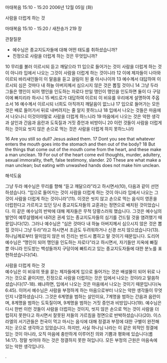 마태복음 15:10 - 15:20 
2006년 12월 05일 (화)

사람을 더럽게 하는 것



마태복음 15:10 - 15:20 / 새찬송가 219 장


관찰질문
- 예수님은 종교지도자들에 대해 어떤 태도를 취하셨습니까?
- 진정으로 사람을 더럽게 하는 것은 무엇입니까?

10 무리를 불러 이르시되 듣고 깨달으라 11 입으로 들어가는 것이 사람을 더럽게 하는 것이 아니라 입에서 나오는 그것이 사람을 더럽게 하는 것이니라 12 이에 제자들이 나아와 이르되 바리새인들이 이 말씀을 듣고 걸림이 된 줄 아시나이까 13 예수께서 대답하여 이르시되 심은 것마다 내 하늘 아버지께서 심으시지 않은 것은 뽑힐 것이니 14 그냥 두라 그들은 맹인이 되어 맹인을 인도하는 자로다 만일 맹인이 맹인을 인도하면 둘이 다 구덩이에 빠지리라 하시니 15 베드로가 대답하여 이르되 이 비유를 우리에게 설명하여 주옵소서 16 예수께서 이르시되 너희도 아직까지 깨달음이 없느냐 17 입으로 들어가는 모든 것은 배로 들어가서 뒤로 내버려지는 줄 알지 못하느냐 18 입에서 나오는 것들은 마음에서 나오나니 이것이야말로 사람을 더럽게 하느니라 19 마음에서 나오는 것은 악한 생각과 살인과 간음과 음란과 도둑질과 거짓 증언과 비방이니 20 이런 것들이 사람을 더럽게 하는 것이요 씻지 않은 손으로 먹는 것은 사람을 더럽게 하지 못하느니라  

16  Are you still so dull? Jesus asked them. 17  Dont you see that whatever enters the mouth goes into the stomach and then out of the body? 18  But the things that come out of the mouth come from the heart, and these make a man unclean. 19  For out of the heart come evil thoughts, murder, adultery, sexual immorality, theft, false testimony, slander. 20  These are what make a man unclean; but eating with unwashed hands does not make him unclean.

해석도움





그냥 두라 
예수님은 무리를 향해 “듣고 깨달으라”라고 하시면서(10), 다음과 같이 선언하셨습니다. “입으로 들어가는 것이 사람을 더럽게 하는 것이 아니라 입에서 나오는 그것이 사람을 더럽게 하는 것이니라”(11). 이것은 씻지 않고 손으로 먹는 음식이 영혼을 더럽힌다고 가르치고 있던 당시 종교지도자들의 교훈과는 정면으로 배치된 것이었습니다. 이 같은 예수님의 반박에 대해 제자들은 무척 당황스러워 했습니다. 그것은 예수님의 발언이 예루살렘에서 내려온 권세 있는 종교지도자들의 심기를 건드릴 것을 염려했기 때문입니다(12). 그러나 예수님은 “심은 것마다 내 하늘 아버지께서 심으시지 않은 것은 뽑힐 것이니 그냥 두라”라고 하시면서 조금도 두려워하거나 신경 쓰지 않으셨습니다(13). 하나님께로부터 말미암지 않은 비 진리는 반드시 뽑히고 말 것이기 때문입니다. 도리어 예수님은 “맹인이 되어 맹인을 인도하는 자로다”라고 하시면서, 자기들만 지옥에 빠질 뿐 아니라 인도받는 백성들까지 구덩이에 빠트리고 있는 종교지도자들에 대한 분노를 표현하셨습니다(14).  

사람을 더럽게 하는 것  
예수님은 이 비유의 뜻을 묻는 제자들에게 입으로 들어가는 것은 배설물이 되어 뒤로 나가는 것으로 끝이지만, 진정으로 사람을 더럽히는 것은 입에서 나오는 것이라고 말씀하셨습니다(17-18). 왜냐하면, 입에서 나오는 것은 마음에서 나오는 것이기 때문입니다(눅 6:45). 이어서 예수님은 사람을 부정하게 하는 마음으로부터 나오는 악한 생각들이 무엇인지 나열하셨습니다. 그것은 6계명을 범하는 살인이요, 7계명을 범하는 간음과 음란이며, 8계명을 범하는 도둑질이며, 9계명을 범하는 거짓 증언과 비방입니다(19). 예수님은 다시 한번 이런 것들이 사람을 더럽히는 것이지, 씻지 않은 손으로 먹는 것이 사람을 더럽히지 못한다고 하시면서 잘못된 저들의 가르침을 정면으로 반박하셨습니다(20). 이스라엘의 서기관들은 천국이 먹고 마시는 음식에 대해 정결과 부정에 대한 구별이 완전해 지는 곳으로 생각하고 있었습니다. 하지만, 사실 하나님 나라는 이 같은 외적인 정결에 있는 것이 아니라, 오직 마음에 충만하게 이루어진 의와 기쁨과 평화에 있습니다(롬 14:17). 정말 씻어야 하는 것은 정결하지 못한 혀입니다. 모든 부정의 근원은 마음속에 있는 악한 생각입니다. 


.